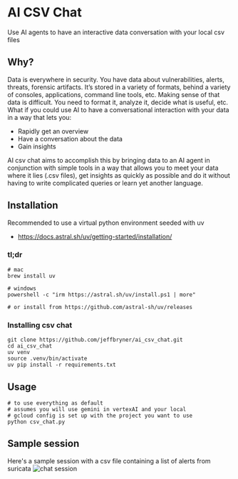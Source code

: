 # AI CSV Chat   
Use AI agents to have an interactive data conversation with your local csv files

## Why?

Data is everywhere in security. You have data about vulnerabilities, alerts, threats, forensic artifacts. It’s stored in a variety of formats, behind a variety of consoles, applications, command line tools, etc.
Making sense of that data is difficult. You need to format it, analyze it, decide what is useful, etc.
What if you could use AI to have a conversational interaction with your data in a way that lets you:

- Rapidly get an overview
- Have a conversation about the data
- Gain insights

AI csv chat aims to accomplish this by bringing data to an AI agent in conjunction with simple tools in a way that allows you to meet your data where it lies (.csv files), get insights as quickly as possible and do it without having to write complicated queries or learn yet another language.


## Installation
Recommended to use a virtual python environment seeded with uv
- https://docs.astral.sh/uv/getting-started/installation/

### tl;dr
``` 
# mac
brew install uv

# windows
powershell -c "irm https://astral.sh/uv/install.ps1 | more"

# or install from https://github.com/astral-sh/uv/releases

```

### Installing csv chat
```
git clone https://github.com/jeffbryner/ai_csv_chat.git
cd ai_csv_chat
uv venv
source .venv/bin/activate
uv pip install -r requirements.txt

```

## Usage
```
# to use everything as default
# assumes you will use gemini in vertexAI and your local 
# gcloud config is set up with the project you want to use
python csv_chat.py
```

## Sample session

Here's a sample session with a csv file containing a list of alerts from suricata
![chat session](.images/sample_chat_session.png)
